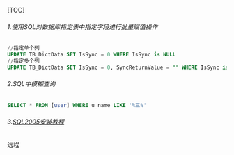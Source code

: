 [TOC]



###### 1.使用SQL对数据库指定表中指定字段进行批量赋值操作

```sql
//指定单个列
UPDATE TB_DictData SET IsSync = 0 WHERE IsSync is NULL
//指定多个列
UPDATE TB_DictData SET IsSync = 0, SyncReturnValue = "" WHERE IsSync is NULL
```

###### 2.SQL中模糊查询

```sql
SELECT * FROM [user] WHERE u_name LIKE '%三%'
```

###### 3.[SQL2005安装教程](https://mp.weixin.qq.com/s/AudhTJdblnYieusQqfpBVQ)

远程